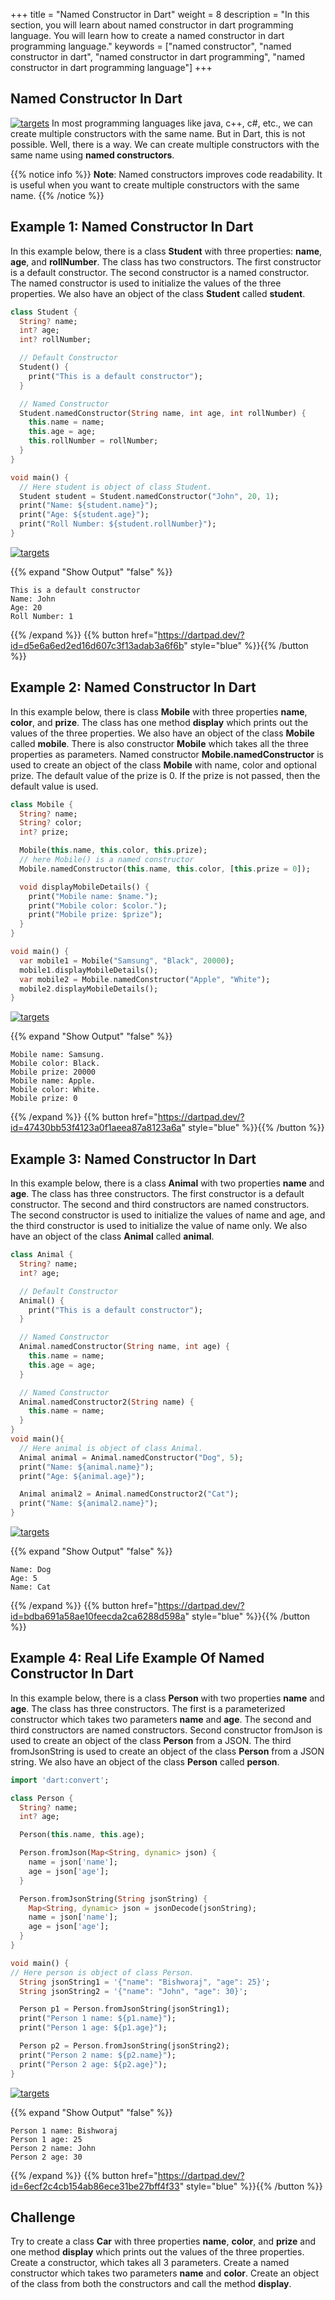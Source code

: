 +++
title = "Named Constructor in Dart"
weight = 8
description = "In this section, you will learn about named constructor in dart programming language. You will learn how to create a named constructor in dart programming language."
keywords = ["named constructor", "named constructor in dart", "named constructor in dart programming", "named constructor in dart programming language"]
+++
## Named Constructor In Dart
[![targets](/images/pieces/note-banner.png)](https://pieces.app/?utm_source=dart-tutorial&utm_medium=banner&utm_campaign=dart-tutorial-website&utm_content=note)
In most programming languages like java, c++, c#, etc., we can create multiple constructors with the same name. But in Dart, this is not possible. Well, there is a way. We can create multiple constructors with the same name using **named constructors**.

{{% notice info %}}
**Note**: Named constructors improves code readability. It is useful when you want to create multiple constructors with the same name.
{{% /notice %}}


## Example 1: Named Constructor In Dart
In this example below, there is a class **Student** with three properties: **name**, **age**, and **rollNumber**. The class has two constructors. The first constructor is a default constructor. The second constructor is a named constructor. The named constructor is used to initialize the values of the three properties. We also have an object of the class **Student** called **student**.

```dart
class Student {
  String? name;
  int? age;
  int? rollNumber;

  // Default Constructor
  Student() {
    print("This is a default constructor");
  }

  // Named Constructor
  Student.namedConstructor(String name, int age, int rollNumber) {
    this.name = name;
    this.age = age;
    this.rollNumber = rollNumber;
  }
}

void main() {
  // Here student is object of class Student.
  Student student = Student.namedConstructor("John", 20, 1);
  print("Name: ${student.name}");
  print("Age: ${student.age}");
  print("Roll Number: ${student.rollNumber}");
}
```
[![targets](/images/pieces/save-this-snippet-button.svg)](https://snippets.pieces.cloud/?p=f9544bb84b)

{{% expand "Show Output" "false" %}}
````plaintext
This is a default constructor
Name: John
Age: 20
Roll Number: 1
````
{{% /expand %}}
{{% button href="https://dartpad.dev/?id=d5e6a6ed2ed16d607c3f13adab3a6f6b" style="blue" %}}{{% /button %}}

## Example 2: Named Constructor In Dart
In this example below, there is class **Mobile** with three properties **name**, **color**, and **prize**. The class has one method **display** which prints out the values of the three properties. We also have an object of the class **Mobile** called **mobile**. There is also constructor **Mobile** which takes all the three properties as parameters. Named constructor **Mobile.namedConstructor** is used to create an object of the class **Mobile** with name, color and optional prize. The default value of the prize is 0. If the prize is not passed, then the default value is used.
  
```dart
class Mobile {
  String? name;
  String? color;
  int? prize;

  Mobile(this.name, this.color, this.prize);
  // here Mobile() is a named constructor
  Mobile.namedConstructor(this.name, this.color, [this.prize = 0]);

  void displayMobileDetails() {
    print("Mobile name: $name.");
    print("Mobile color: $color.");
    print("Mobile prize: $prize");
  }
}

void main() {
  var mobile1 = Mobile("Samsung", "Black", 20000);
  mobile1.displayMobileDetails();
  var mobile2 = Mobile.namedConstructor("Apple", "White");
  mobile2.displayMobileDetails();
}
```
[![targets](/images/pieces/save-this-snippet-button.svg)](https://snippets.pieces.cloud/?p=359a4d82c2)

{{% expand "Show Output" "false" %}}
````plaintext
Mobile name: Samsung.
Mobile color: Black.
Mobile prize: 20000
Mobile name: Apple.
Mobile color: White.
Mobile prize: 0
````
{{% /expand %}}
{{% button href="https://dartpad.dev/?id=47430bb53f4123a0f1aeea87a8123a6a" style="blue" %}}{{% /button %}}
## Example 3: Named Constructor In Dart
In this example below, there is a class **Animal** with two properties **name** and **age**. The class has three constructors. The first constructor is a default constructor. The second and third constructors are named constructors. The second constructor is used to initialize the values of name and age, and the third constructor is used to initialize the value of name only. We also have an object of the class **Animal** called **animal**.

```dart
class Animal {
  String? name;
  int? age;

  // Default Constructor
  Animal() {
    print("This is a default constructor");
  }

  // Named Constructor
  Animal.namedConstructor(String name, int age) {
    this.name = name;
    this.age = age;
  }

  // Named Constructor
  Animal.namedConstructor2(String name) {
    this.name = name;
  }
}
void main(){
  // Here animal is object of class Animal.
  Animal animal = Animal.namedConstructor("Dog", 5);
  print("Name: ${animal.name}");
  print("Age: ${animal.age}");

  Animal animal2 = Animal.namedConstructor2("Cat");
  print("Name: ${animal2.name}");
}
```
[![targets](/images/pieces/save-this-snippet-button.svg)](https://snippets.pieces.cloud/?p=1b6f459385)

{{% expand "Show Output" "false" %}}
````plaintext
Name: Dog
Age: 5
Name: Cat
````
{{% /expand %}}
{{% button href="https://dartpad.dev/?id=bdba691a58ae10feecda2ca6288d598a" style="blue" %}}{{% /button %}}

## Example 4: Real Life Example Of Named Constructor In Dart
In this example below, there is a class **Person** with two properties **name** and **age**. The class has three constructors. The first is a parameterized constructor which takes two parameters **name** and **age**. The second and third constructors are named constructors. Second constructor fromJson is used to create an object of the class **Person** from a JSON. The third fromJsonString is used to create an object of the class **Person** from a JSON string. We also have an object of the class **Person** called **person**.

```dart
import 'dart:convert';

class Person {
  String? name;
  int? age;

  Person(this.name, this.age);

  Person.fromJson(Map<String, dynamic> json) {
    name = json['name'];
    age = json['age'];
  }

  Person.fromJsonString(String jsonString) {
    Map<String, dynamic> json = jsonDecode(jsonString);
    name = json['name'];
    age = json['age'];
  }
}

void main() {
// Here person is object of class Person.
  String jsonString1 = '{"name": "Bishworaj", "age": 25}';
  String jsonString2 = '{"name": "John", "age": 30}';

  Person p1 = Person.fromJsonString(jsonString1);
  print("Person 1 name: ${p1.name}");
  print("Person 1 age: ${p1.age}");

  Person p2 = Person.fromJsonString(jsonString2);
  print("Person 2 name: ${p2.name}");
  print("Person 2 age: ${p2.age}");
}

```
[![targets](/images/pieces/save-this-snippet-button.svg)](https://snippets.pieces.cloud/?p=115948a934)

{{% expand "Show Output" "false" %}}
````plaintext
Person 1 name: Bishworaj
Person 1 age: 25
Person 2 name: John
Person 2 age: 30
````
{{% /expand %}}
{{% button href="https://dartpad.dev/?id=6ecf2c4cb154ab86ece31be27bff4f33" style="blue" %}}{{% /button %}}

## Challenge
Try to create a class **Car** with three properties **name**, **color**, and **prize** and one method **display** which prints out the values of the three properties. Create a constructor, which takes all 3 parameters.  Create a named constructor which takes two parameters **name** and **color**. Create an object of the class from both the constructors and call the method **display**.
